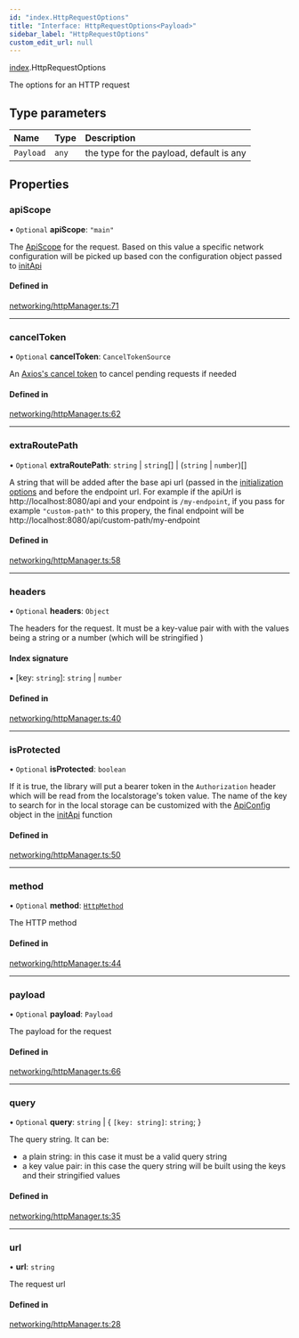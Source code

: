 ```yaml
---
id: "index.HttpRequestOptions"
title: "Interface: HttpRequestOptions<Payload>"
sidebar_label: "HttpRequestOptions"
custom_edit_url: null
---
```


[index](../modules/).HttpRequestOptions

The options for an HTTP request

## Type parameters

| Name | Type | Description |
| :------ | :------ | :------ |
| `Payload` | `any` | the type for the payload, default is any |

## Properties

### apiScope

• `Optional` **apiScope**: ``"main"``

The [ApiScope](../modules/#apiscope-88) for the request.
Based on this value a specific network configuration will be picked up based con the configuration object passed to [initApi](../modules/#initapi-88)

#### Defined in

[networking/httpManager.ts:71](https://github.com/apperside/react-query-typed-api/blob/299ed8e/src/networking/httpManager.ts#L71)

___

### cancelToken

• `Optional` **cancelToken**: `CancelTokenSource`

An [Axios's cancel token](https://axios-http.com/docs/cancellation) to cancel pending requests if needed

#### Defined in

[networking/httpManager.ts:62](https://github.com/apperside/react-query-typed-api/blob/299ed8e/src/networking/httpManager.ts#L62)

___

### extraRoutePath

• `Optional` **extraRoutePath**: `string` \| `string`[] \| (`string` \| `number`)[]

A string that will be added after the base api url
(passed in the [initialization options](#initialization) and before the endpoint url.
For example if the apiUrl is http://localhost:8080/api and your endpoint is `/my-endpoint`,
if you pass for example `"custom-path"` to this propery,
the final endpoint will be http://localhost:8080/api/custom-path/my-endpoint

#### Defined in

[networking/httpManager.ts:58](https://github.com/apperside/react-query-typed-api/blob/299ed8e/src/networking/httpManager.ts#L58)

___

### headers

• `Optional` **headers**: `Object`

The headers for the request.
It must be a key-value pair with with the values being a string or a number (which will be stringified )

#### Index signature

▪ [key: `string`]: `string` \| `number`

#### Defined in

[networking/httpManager.ts:40](https://github.com/apperside/react-query-typed-api/blob/299ed8e/src/networking/httpManager.ts#L40)

___

### isProtected

• `Optional` **isProtected**: `boolean`

If it is true, the library will put a bearer token in the `Authorization` header which will be read from the localstorage's
token value. The name of the key to search for in the local storage can be customized with the [ApiConfig](../modules/#apiconfig-88) object  in the
[initApi](../modules/#initapi-88) function

#### Defined in

[networking/httpManager.ts:50](https://github.com/apperside/react-query-typed-api/blob/299ed8e/src/networking/httpManager.ts#L50)

___

### method

• `Optional` **method**: [`HttpMethod`](../modules/#httpmethod-88)

The HTTP method

#### Defined in

[networking/httpManager.ts:44](https://github.com/apperside/react-query-typed-api/blob/299ed8e/src/networking/httpManager.ts#L44)

___

### payload

• `Optional` **payload**: `Payload`

The payload for the request

#### Defined in

[networking/httpManager.ts:66](https://github.com/apperside/react-query-typed-api/blob/299ed8e/src/networking/httpManager.ts#L66)

___

### query

• `Optional` **query**: `string` \| { `[key: string]`: `string`;  }

The query string.
It can be:
- a plain string: in this case it must be a valid query string
- a key value pair: in this case the query string will be built using the keys and their stringified values

#### Defined in

[networking/httpManager.ts:35](https://github.com/apperside/react-query-typed-api/blob/299ed8e/src/networking/httpManager.ts#L35)

___

### url

• **url**: `string`

The request url

#### Defined in

[networking/httpManager.ts:28](https://github.com/apperside/react-query-typed-api/blob/299ed8e/src/networking/httpManager.ts#L28)
